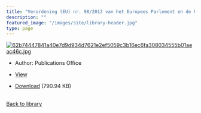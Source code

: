 ```yaml
---
title: "Verordening (EU) nr. 98/2013 van het Europees Parlement en de Raad van 15 januari 2013 over het op de markt brengen en het gebruik van precursoren voor explosievenVoor de EER relevante tekst"
description: ""
featured_image: "/images/site/library-header.jpg"
type: page
---
```


<a href="https://drive.google.com/uc?export=view&id=1oML5DM3UyRaOQjfx7z3YjnbZeoPVST64" target="_blank">![62b74447841a40e7d9d934d7621e2ef5059c3b16ec6fa308034555b01aeac46c.jpg](https://drive.google.com/uc?export=view&id=1v4FGpAAmH4TjbUywda-HAede1w9TBv20)</a>
* Author: Publications Office
* <a href="https://drive.google.com/uc?export=view&id=1oML5DM3UyRaOQjfx7z3YjnbZeoPVST64" target="_blank">View</a>

* [Download](https://drive.google.com/uc?export=download&id=1oML5DM3UyRaOQjfx7z3YjnbZeoPVST64) (790.94 KB)

<br />[Back to library](/library/)
